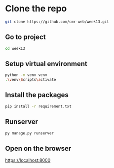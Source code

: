 # Clone the repo

```bash
git clone https://github.com/cmr-web/week13.git
```

## Go to project

```bash
cd week13
```

## Setup virtual environment

```bash
python -m venv venv
.\venv\Scripts\activate
```
## Install the packages 

```bash
pip install -r requirement.txt
```

## Runserver

```bash
py manage.py runserver
```

## Open on the browser 

[https://localhost:8000](https://localhost:8000)